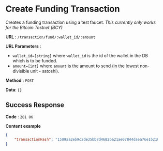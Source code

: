 # Create Funding Transaction

Creates a funding transaction using a test faucet. *This currently only works for the Bitcoin Testnet (BCY)*

**URL** : `/transaction/fund/:wallet_id/:amount`

**URL Parameters** : 
 - `wallet_id=[string]` where `wallet_id` is the id of the wallet in the DB which is to be funded.
 - `amount=[int]` where `amount` is the amount to send (in the lowest non-divisible unit - satoshi).
 
**Method** : `POST`

**Data**: `{}`

## Success Response

**Code** : `201 OK`

**Content example**

```json
{
    "transactionHash": "1509aa2eb9c2de35bb7d4682ba21ae07844daea76e1b21842559c2c83b3a101a"
}
```